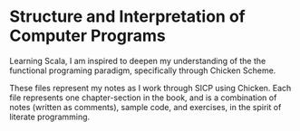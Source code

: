 Structure and Interpretation of Computer Programs
=================================================

Learning Scala, I am inspired to deepen my understanding of the the
functional programing paradigm, specifically through Chicken Scheme.

These files represent my notes as I work through SICP using Chicken.
Each file represents one chapter-section in the book, and is a
combination of notes (written as comments), sample code, and
exercises, in the spirit of literate programming.
